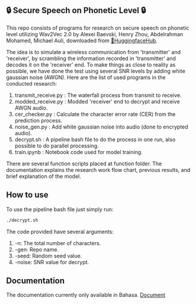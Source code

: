 ## 🔒 Secure Speech on Phonetic Level 🔒 

This repo consists of programs for research on secure speech on phonetic level utilizing Wav2Vec 2.0 by Alexei Baevski, Henry Zhou, Abdelrahman Mohamed, Michael Auli, downloaded from [🤗HuggingfaceHub](https://huggingface.co).

The idea is to simulate a wireless communication from 'transmitter' and 'receiver', by scrambling the information recorded in 'transmitter' and decodes it on the 'receiver' end. To make things as close to reality as possible, we have done the test using several SNR levels by adding white gaussian noise (AWGN). Here are the list of used programs in the conducted research:
1. transmit_receive.py  : The waterfall process from transmit to receive.
2. modded_receive.py    : Modded 'receiver' end to decrypt and receive AWGN audio.
3. cer_checker.py       : Calculate the character error rate (CER) from the prediction process.
4. noise_gen.py         : Add white gaussian noise into audio (done to encrypted audio).
5. decrypt.sh           : A pipeline bash file to do the process in one run, also possible to do parallel processing.
6. train.ipynb          : Notebook code used for model training.

There are several function scripts placed at function folder. The documentation explains the research work flow chart, previous results, and brief explanation of the model.

## How to use
To use the pipeline bash file just simply run:
```bash
./decrypt.sh
```

The code provided have several arguments:
1. -n: The total number of characters.
2. -gen: Repo name.
3. -seed: Random seed value.
4. -noise: SNR value for decrypt.

## Documentation
The documentation currently only available in Bahasa.
[Document](https://drive.google.com/file/d/17JsUxs567v-eRjiOZFX6_U_PgyXnTrjE/view?usp=sharing)
